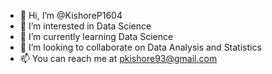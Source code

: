 - 👋 Hi, I’m @KishoreP1604
- 👀 I’m interested in Data Science
- 🌱 I’m currently learning Data Science
- 💞️ I’m looking to collaborate on Data Analysis and Statistics
- 📫 You can reach me at pkishore93@gmail.com

<!---
KishoreP1604/KishoreP1604 is a ✨ special ✨ repository because its `README.md` (this file) appears on your GitHub profile.
You can click the Preview link to take a look at your changes.
--->
